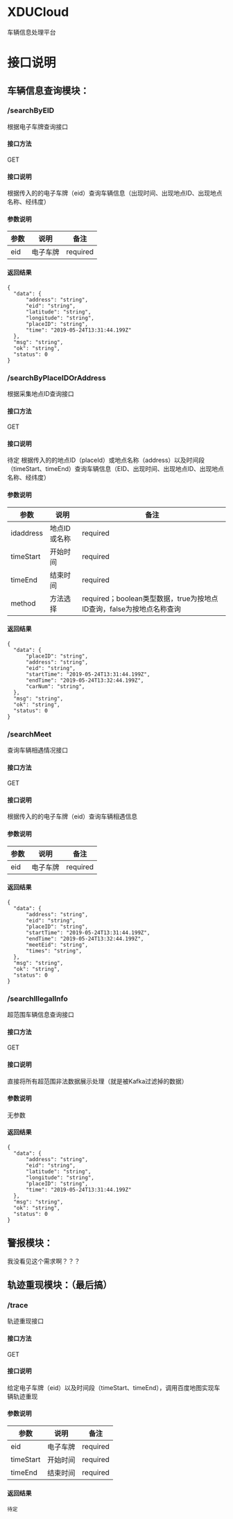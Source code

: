 # XDUCloud
车辆信息处理平台

# 接口说明
## 车辆信息查询模块：
### /searchByEID
根据电子车牌查询接口 
#### 接口方法
GET  
#### 接口说明
根据传入的的电子车牌（eid）查询车辆信息（出现时间、出现地点ID、出现地点名称、经纬度）  
#### 参数说明
参数 | 说明 |  备注  
-|-|-
eid | 电子车牌 | required |
#### 返回结果
``` 
{
  "data": {
      "address": "string",
      "eid": "string",
      "latitude": "string",
      "longitude": "string",
      "placeID": "string",
      "time": "2019-05-24T13:31:44.199Z"
  },
  "msg": "string",
  "ok": "string",
  "status": 0
}
```
### /searchByPlaceIDOrAddress
根据采集地点ID查询接口
#### 接口方法
GET  
#### 接口说明
待定
根据传入的的地点ID（placeId）或地点名称（address）以及时间段（timeStart、timeEnd）查询车辆信息（EID、出现时间、出现地点ID、出现地点名称、经纬度）  
#### 参数说明
参数 | 说明 |  备注  
-|-|-
idaddress | 地点ID或名称 | required |
timeStart | 开始时间 | required |
timeEnd | 结束时间 | required |
method | 方法选择 | required；boolean类型数据，true为按地点ID查询，false为按地点名称查询 |
#### 返回结果
``` 
{
  "data": {
      "placeID": "string",
      "address": "string",
      "eid": "string",
      "startTime": "2019-05-24T13:31:44.199Z",
      "endTime": "2019-05-24T13:32:44.199Z",
      "carNum": "string",
  },
  "msg": "string",
  "ok": "string",
  "status": 0
}
```
### /searchMeet
查询车辆相遇情况接口
#### 接口方法
GET  
#### 接口说明
根据传入的的电子车牌（eid）查询车辆相遇信息 
#### 参数说明
参数 | 说明 |  备注  
-|-|-
eid | 电子车牌 | required |
#### 返回结果
``` 
{
  "data": {
      "address": "string",
      "eid": "string",
      "placeID": "string",
      "startTime": "2019-05-24T13:31:44.199Z",
      "endTime": "2019-05-24T13:32:44.199Z",
      "meetEid": "string",
      "times": "string",
  },
  "msg": "string",
  "ok": "string",
  "status": 0
}
```

### /searchIllegalInfo
超范围车辆信息查询接口
#### 接口方法
GET  
#### 接口说明
直接将所有超范围非法数据展示处理（就是被Kafka过滤掉的数据）
#### 参数说明
无参数
#### 返回结果
``` 
{
  "data": {
      "address": "string",
      "eid": "string",
      "latitude": "string",
      "longitude": "string",
      "placeID": "string",
      "time": "2019-05-24T13:31:44.199Z"
  },
  "msg": "string",
  "ok": "string",
  "status": 0
}
```

## 警报模块：
我没看见这个需求啊？？？

## 轨迹重现模块：（最后搞）
### /trace
轨迹重现接口
#### 接口方法
GET  
#### 接口说明
给定电子车牌（eid）以及时间段（timeStart、timeEnd），调用百度地图实现车辆轨迹重现
#### 参数说明
参数 | 说明 |  备注  
-|-|-
eid | 电子车牌 | required |
timeStart | 开始时间 | required |
timeEnd | 结束时间 | required |
#### 返回结果
``` 
待定
```
